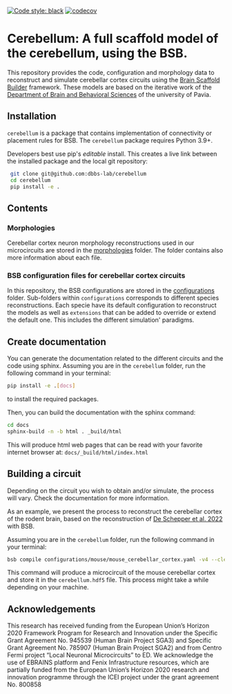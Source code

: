 [![Code style: black](https://img.shields.io/badge/code%20style-black-000000.svg)](https://github.com/psf/black)
[![codecov](https://codecov.io/gh/dbbs-lab/cerebellum/branch/master/graph/badge.svg)](https://codecov.io/gh/dbbs-lab/cerebellum)

# Cerebellum: A full scaffold model of the cerebellum, using the BSB.
This repository provides the code, configuration and morphology data to reconstruct and simulate 
cerebellar cortex circuits using the [Brain Scaffold Builder](https://github.com/dbbs-lab/bsb) 
framework. These models are based on the iterative work of the [Department of Brain and Behavioral 
Sciences](https://dbbs.dip.unipv.it/en) of the university of Pavia. 

## Installation
`cerebellum` is a package that contains implementation of connectivity or placement rules for BSB.
The `cerebellum` package requires Python 3.9+.

Developers best use pip's *editable* install. This creates a live link between the
installed package and the local git repository:

```bash
 git clone git@github.com:dbbs-lab/cerebellum
 cd cerebellum
 pip install -e .
```

## Contents

### Morphologies
Cerebellar cortex neuron morphology reconstructions used in our microcircuits are stored in the 
[morphologies](https://github.com/dbbs-lab/cerebellum/tree/master/configurations) folder. 
The folder contains also more information about each file.

### BSB configuration files for cerebellar cortex circuits
In this repository, the BSB configurations are stored in the 
[configurations](https://github.com/dbbs-lab/cerebellum/tree/master/configurations) folder. 
Sub-folders within `configurations` corresponds to different species reconstructions. Each specie 
have its default configuration to reconstruct the models as well as `extensions` that can be added 
to override or extend the default one. This includes the different simulation' paradigms.

## Create documentation

You can generate the documentation related to the different circuits and the code using sphinx.
Assuming you are in the `cerebellum` folder, run the following command in your terminal:
```bash
pip install -e .[docs]
````
to install the required packages. 

Then, you can build the documentation with the sphinx command: 
```bash
cd docs
sphinx-build -n -b html . _build/html
```
This will produce html web pages that can be read with your favorite internet browser at: 
`docs/_build/html/index.html`

## Building a circuit

Depending on the circuit you wish to obtain and/or simulate, the process will vary. Check the 
documentation for more information. 

As an example, we present the process to reconstruct the cerebellar cortex of the rodent brain, 
based on the reconstruction of [De Schepper et al. 2022](https://doi.org/10.1038/s42003-022-04213-y) 
with BSB.

Assuming you are in the `cerebellum` folder, run the following command in your terminal:
```bash
bsb compile configurations/mouse/mouse_cerebellar_cortex.yaml -v4 --clear
```
This command will produce a microcircuit of the mouse cerebellar cortex and store it in the
`cerebellum.hdf5` file. This process might take a while depending on your machine.

## Acknowledgements
This research has received funding from the European Union’s Horizon 2020 Framework
Program for Research and Innovation under the Specific Grant Agreement No. 945539
(Human Brain Project SGA3) and Specific Grant Agreement No. 785907 (Human Brain
Project SGA2) and from Centro Fermi project “Local Neuronal Microcircuits” to ED. We
acknowledge the use of EBRAINS platform and Fenix Infrastructure resources, which are
partially funded from the European Union’s Horizon 2020 research and innovation
programme through the ICEI project under the grant agreement No. 800858
